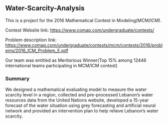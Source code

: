 ## Water-Scarcity-Analysis
This is a project for the 2016 Mathematical Contest in Modeling(MCM/ICM). 

Contest Website link: https://www.comap.com/undergraduate/contests/

Problem description link: https://www.comap.com/undergraduate/contests/mcm/contests/2016/problems/2016_ICM_Problem_E.pdf

Our team was entitled as Meritorious Winner(Top 15% among 12446 international teams participating in MCM/ICM contest)

### Summary
We designed a mathematical evaluating model to measure the water scarcity level in a region, collected and pre-processed Lebanon’s water resources data from the United Nations website, developed a 15-year forecast of the water situation using grey forecasting and artificial neural network and provided an intervention plan to help relieve Lebanon’s water scarcity.
